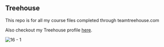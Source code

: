 ## Treehouse

This repo is for all my course files completed through teamtreehouse.com

Also checkout my Treehouse profile [here](https://teamtreehouse.com/g3m1n1).

![16 - 1](https://user-images.githubusercontent.com/9412417/29491906-ed896cde-859c-11e7-8b00-a553d0456e46.jpg)
